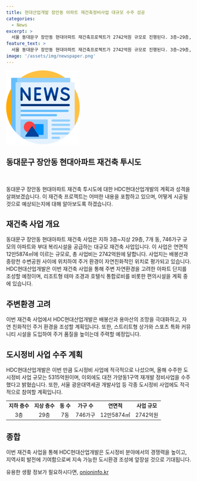 ```yaml
---
title: 현대산업개발 장안동 아파트 재건축정비사업 대규모 수주 성공
categories:
  - News
excerpt: >
  서울 동대문구 장안동 현대아파트 재건축프로젝트가 2742억원 규모로 진행된다. 3층~29층, 7개동, 746가구를 포함하며, 주변 자연환경과 조망을 고려하여 설계된다. HDC현대산업개발은 이 사업을 통해 40년 전의 장안동 현대아파트 시공 경험을 바탕으로 주거 품질을 개선하고, 올해 수주한 도시정비 사업 규모는 5315억원이다. 이 외에도 대전 가양동1구역 재개발 정비사업 등을 수주하며 도시정비 사업을 활발히 추진 중이다.
feature_text: >
  서울 동대문구 장안동 현대아파트 재건축프로젝트가 2742억원 규모로 진행된다. 3층~29층, 7개동, 746가구를 포함하며, 주변 자연환경과 조망을 고려하여 설계된다. HDC현대산업개발은 이 사업을 통해 40년 전의 장안동 현대아파트 시공 경험을 바탕으로 주거 품질을 개선하고, 올해 수주한 도시정비 사업 규모는 5315억원이다. 이 외에도 대전 가양동1구역 재개발 정비사업 등을 수주하며 도시정비 사업을 활발히 추진 중이다.
image: '/assets/img/newspaper.png'
---
```


<p><img src="/assets/img/newspaper.png" alt="kimp 속보" /></p>

<h2 data-ke-size="size24">동대문구 장안동 현대아파트 재건축 투시도</h2>

<p data-ke-size="size16">&nbsp;</p>

<p>동대문구 장안동 현대아파트 재건축 투시도에 대한 HDC현대산업개발의 계획과 성격을 살펴보겠습니다. 이 재건축 프로젝트는 어떠한 내용을 포함하고 있으며, 어떻게 시공될 것으로 예상되는지에 대해 알아보도록 하겠습니다.</p>

<h2 data-ke-size="size26">재건축 사업 개요</h2>

<p data-ke-size="size16">동대문구 장안동 현대아파트 재건축 사업은 지하 3층~지상 29층, 7개 동, 746가구 규모의 아파트와 부대 복리시설을 공급하는 대규모 재건축 사업입니다. 이 사업은 연면적 12만5874㎡에 이르는 규모로, 총 사업비는 2742억원에 달합니다. 사업지는 배봉산과 중랑천 수변공원 사이에 위치하여 주거 환경이 자연친화적인 위치로 평가되고 있습니다. HDC현대산업개발은 이번 재건축 사업을 통해 주변 자연환경을 고려한 아파트 단지를 조성할 예정이며, 리조트형 테마 조경과 호텔식 통합로비를 비롯한 편의시설을 계획 중에 있습니다.
</p>

<h2 data-ke-size="size26">주변환경 고려</h2>

<p data-ke-size="size16">이번 재건축 사업에서 HDC현대산업개발은 배봉산과 용마산의 조망을 극대화하고, 자연 친화적인 주거 환경을 조성할 계획입니다. 또한, 스트리트형 상가와 스포츠 특화 커뮤니티 시설을 도입하여 주거 품질을 높이는데 주력할 예정입니다.
</p>

<h2 data-ke-size="size26">도시정비 사업 수주 계획</h2>

<p data-ke-size="size16">HDC현대산업개발은 이번 만큼 도시정비 사업에 적극적으로 나섰으며, 올해 수주한 도시정비 사업 규모는 5315억원이며, 이외에도 대전 가양동1구역 재개발 정비사업을 수주했다고 밝혔습니다. 또한, 서울 광운대역세권 개발사업 등 각종 도시정비 사업에도 적극적으로 참여할 계획입니다.
</p>

<table>
    <tbody>
        <tr>
            <td style="text-align: center; height: 17px;"><b>지하 층수</b></td>
            <td style="text-align: center; height: 17px;"><b>지상 층수</b></td>
            <td style="text-align: center; height: 17px;"><b>동 수</b></td>
            <td style="text-align: center; height: 17px;"><b>가구 수</b></td>
            <td style="text-align: center; height: 17px;"><b>연면적</b></td>
            <td style="text-align: center; height: 17px;"><b>사업 규모</b></td>
        </tr>
        <tr>
            <td style="text-align:center;">3층</td>
            <td style="text-align:center;">29층</td>
            <td style="text-align:center;">7동</td>
            <td style="text-align:center;">746가구</td>
            <td style="text-align:center;">12만5874㎡</td>
            <td style="text-align:center;">2742억원</td>
        </tr>
    </tbody>
</table>

<h2 data-ke-size="size26">종합</h2>

<p data-ke-size="size16">이번 재건축 사업을 통해 HDC현대산업개발은 도시정비 분야에서의 경쟁력을 높이고, 지역사회 발전에 기여함으로써 지속 가능한 도시환경 조성에 앞장설 것으로 기대됩니다.</p>
유용한 생활 정보가 필요하시다면, <a href="https://onioninfo.kr" rel="dofollow">onioninfo.kr</a>


